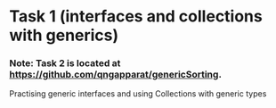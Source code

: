 # Task 1 (interfaces and collections with generics)
### Note: Task 2 is located at https://github.com/qngapparat/genericSorting. 
Practising generic interfaces and using Collections with generic types
